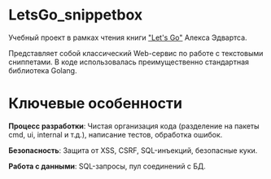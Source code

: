 # **LetsGo_snippetbox**
Учебный проект в рамках чтения книги ["Let's Go"]([url](https://lets-go.alexedwards.net/)) Алекса Эдвартса.

Представляет собой классический Web-сервис по работе с текстовыми сниппетами. В коде использовалась преимущественно стандартная библиотека Golang.

# Ключевые особенности

**Процесс разработки**: Чистая организация кода (разделение на пакеты cmd, ui, internal и т.д.), написание тестов, обработка ошибок.

**Безопасность**: Защита от XSS, CSRF, SQL-инъекций, безопасные куки.

**Работа с данными**: SQL-запросы,  пул соединений с БД.
